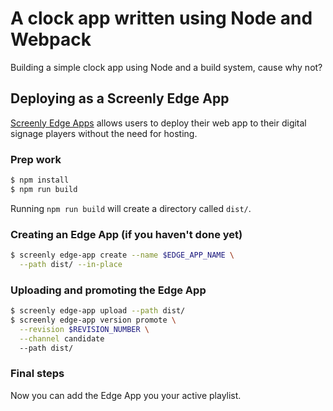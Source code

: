 # A clock app written using Node and Webpack

Building a simple clock app using Node and a build system, cause
why not?

## Deploying as a Screenly Edge App

[Screenly Edge Apps][1] allows users to deploy their web app to their digital
signage players without the need for hosting.

### Prep work

```bash
$ npm install
$ npm run build
```

Running `npm run build` will create a directory called `dist/`.

### Creating an Edge App (if you haven't done yet)

```bash
$ screenly edge-app create --name $EDGE_APP_NAME \
  --path dist/ --in-place
```

### Uploading and promoting the Edge App

```bash
$ screenly edge-app upload --path dist/
$ screenly edge-app version promote \
  --revision $REVISION_NUMBER \
  --channel candidate
  --path dist/
```

### Final steps

Now you can add the Edge App you your active playlist.





[1]: https://www.screenly.io/blog/2023/08/30/introducing-edge-apps/
